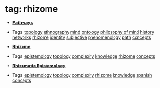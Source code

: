 
# tag: rhizome

 * **[Pathways](../content/concepts/pathways.md)**

  * Tags:  <a class="tag" href="#!tags/topology.md">topology</a>  <a class="tag" href="#!tags/ethnography.md">ethnography</a>  <a class="tag" href="#!tags/mind.md">mind</a>  <a class="tag" href="#!tags/ontology.md">ontology</a>  <a class="tag" href="#!tags/philosophy of mind.md">philosophy of mind</a>  <a class="tag" href="#!tags/history.md">history</a>  <a class="tag" href="#!tags/networks.md">networks</a>  <a class="tag" href="#!tags/rhizome.md">rhizome</a>  <a class="tag" href="#!tags/identity.md">identity</a>  <a class="tag" href="#!tags/subjective.md">subjective</a>  <a class="tag" href="#!tags/phenomenology.md">phenomenology</a>  <a class="tag" href="#!tags/path.md">path</a>  <a class="tag" href="#!tags/concepts.md">concepts</a>
 * **[Rhizome](../content/concepts/rhizome.md)**

  * Tags:  <a class="tag" href="#!tags/epistemology.md">epistemology</a>  <a class="tag" href="#!tags/topology.md">topology</a>  <a class="tag" href="#!tags/complexity.md">complexity</a>  <a class="tag" href="#!tags/knowledge.md">knowledge</a>  <a class="tag" href="#!tags/rhizome.md">rhizome</a>  <a class="tag" href="#!tags/concepts.md">concepts</a>
 * **[Rhizomatic Epistemology](../content/concepts/rhizomatic_epistemology.md)**

  * Tags:  <a class="tag" href="#!tags/epistemology.md">epistemology</a>  <a class="tag" href="#!tags/topology.md">topology</a>  <a class="tag" href="#!tags/complexity.md">complexity</a>  <a class="tag" href="#!tags/rhizome.md">rhizome</a>  <a class="tag" href="#!tags/knowledge.md">knowledge</a>  <a class="tag" href="#!tags/spanish.md">spanish</a>  <a class="tag" href="#!tags/concepts.md">concepts</a>